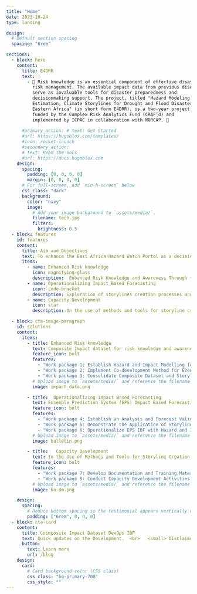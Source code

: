 ```yaml
---
title: "Home"
date: 2023-10-24
type: landing

design:
  # Default section spacing
  spacing: "6rem"

sections:
  - block: hero
    content:
      title: E4DRR 
      text: |
        - 🧱 Risk knowledge is an essential component of effective disaster
          risk management. The available impact data from previous disasters
          serve as invaluable tools for disaster preparedness and
          decisionmaking support. The project, titled "Hazard Modeling, Impact
          Estimation, Climate Storylines for Drought and Flood Disasters in
          Eastern Africa" (in short form E4DRR), is a two-year project
          funded by the Complex Risk Analytics Fund (CRAF’d) and
          implemented by ICPAC in collaboration with NORCAP. 🧱 
          
      #primary_action: # text: Get Started
      #url: https://hugoblox.com/templates/
      #icon: rocket-launch
      #secondary_action:
      # text: Read the docs
      #url: https://docs.hugoblox.com
    design:
      spacing:
        padding: [0, 0, 0, 0]
        margin: [0, 0, 0, 0]
      # For full-screen, add `min-h-screen` below
      css_class: "dark"
      background:
        color: "navy"
        image:
          # Add your image background to `assets/media/`.
          filename: tech.jpg
          filters:
            brightness: 0.5
  - block: features
    id: features
    content:
      title: Aim and Objectives
      text: To enhance the East Africa Hazard Watch Portal as a decision-making and actionable information tool for Disaster Risk Management (DRM) through impact-based forecasting based on a chain of auditable evidence synthesised from event-based climate Storylines 🌍
      items:
        - name: Enhanced Risk knowledge
          icon: magnifying-glass
          description:  Enhanced Risk Knowledge and Awareness Through the Creation of Event-Based Climate Storylines
        - name: Operationalizing Impact Based Forecasting
          icon: code-bracket
          description: Exploration of storylines creation processes and applications in Ensemble Prediction System (EPS) Impact Based Forecasting (IBF)
        - name: Capacity Development
          icon: star
          description: On the use of methods and tools for storyline creation 

  - block: cta-image-paragraph
    id: solutions
    content:
      items:
        - title: Enhanced Risk knowledge
          text: Composite Impact dataset for risk knowledge and awareness, [Tasks ➡️](e4drr/blog/concept_note/#outcome-1)
          feature_icon: bolt
          features:
            - "Work package 1: Establish Hazard and Impact Modelling for the Region" 
            - "Work package 2: Implement Co-development Method for Event-Based Climate Storylines"
            - "Work package 3: Consolidate Composite Dataset and Storylines into Story Maps Linked with EAHW"            
          # Upload image to `assets/media/` and reference the filename here
          image: impact_data.png

        - title:  Operationalizing Impact Based Forecasting 
          text: Ensemble Prediction System (EPS) Impact Based Forecasting (IBF),  [Tasks ➡️](e4drr/blog/concept_note/#outcome-2)
          feature_icon: bolt
          features:
            - "Work package 4: Establish an Analysis and Forecast Validation Facility Utilizing Storylines Datasets and Processes for Anticipatory Action"
            - "Work package 5: Demonstrate the Application of Storylines as Bayesian Networks in IBF Risk and Decision Analysis"
            - "Work package 6: Operationalize EPS IBF with Hazard and Impact Modelling for the Region Operationalise EPS IBF with hazards and impact modelling for the region"
          # Upload image to `assets/media/` and reference the filename here
          image: bulletin.png

        - title:   Capacity Development 
          text: In the Use of Methods and Tools for Storyline Creation,  [Tasks ➡️](e4drr/blog/concept_note/#outcome-3)
          feature_icon: bolt
          features:
            - "Work package 7: Develop Documentation and Training Materials on Methods and Tools Used in Storyline Creation Activities"
            - "Work package 8: Conduct Capacity Development Activities in Co-development, Workshops and Tutorials"
          # Upload image to `assets/media/` and reference the filename here
          image: bn-dm.png

    design:
      spacing:
        # Reduce bottom spacing so the testimonial appears vertically centered between sections
        padding: ["6rem", 0, 0, 0]
  - block: cta-card
    content:
      title: Coimposite Impact Dataset DevOps IBF
      text: Quick updates on the Development.  <br>   <small> Disclaimer-The content of this website does not reflect the official opinion of the Funding agency or partner organizations. Responsibility for the information and views expressed in the web lies entirely with the authors  </small>.
      button:
        text: Learn more
        url: /blog
    design:
      card:
        # Card background color (CSS class)
        css_class: "bg-primary-700"
        css_style: ""
---
```

